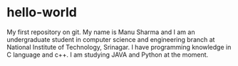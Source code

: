 # hello-world
My first repository on git. 
My name is Manu Sharma and I am an undergraduate student in computer science and engineering branch at National Institute of Technology, Srinagar. I have programming knowledge in C language and c++. I am studying JAVA and Python at the moment. 
